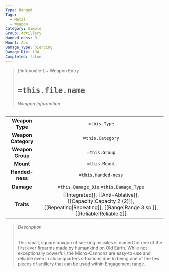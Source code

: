 ```yaml
---
Type: Ranged
Tags:
  - Metal
  - Weapon
Category: Simple
Group: Artillery
Handed-ness: 0
Mount: Aux
Damage_Type: piercing
Damage_Die: 1d4
Completed: false
---
```

> [!infobox|left]+ Weapon Entry
> # `=this.file.name`
> ###### Weapon Information
|                     |                                                                                                                                             |
|:-------------------:|:-------------------------------------------------------------------------------------------------------------------------------------------:|
|   **Weapon Type**   |                                                                `=this.Type`                                                                 |
| **Weapon Category** |                                                              `=this.Category`                                                               |
|  **Weapon Group**   |                                                                `=this.Group`                                                                |
|      **Mount**      |                                                                `=this.Mount`                                                                |
|   **Handed-ness**   |                                                             `=this.Handed-ness`                                                             |
|     **Damage**      |                                                   `=this.Damage_Die` `=this.Damage_Type`                                                    |
|     **Traits**      | [[Integrated]], [[Anti-Ablative]], [[Capacity\|Capacity 2 (2)]], [[Repeating\|Repeating]], [[Range\|Range 3 sp.]], [[Reliable\|Reliable 2]] |
> ###### *Description*
> 
> This small, square boxgun of seeking missiles is named for one of the first ever firearms made by humankind on Old Earth. While not exceptionally powerful, the Micro-Cannons are easy-to-use and reliable even in close quarters situations due to being one of the few pieces of artillery that can be used within Engagement range. 